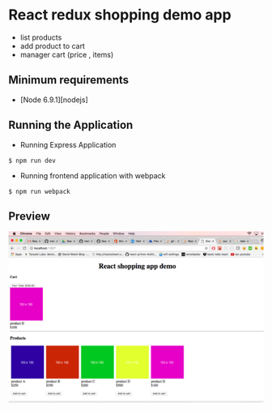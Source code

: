 # React redux shopping demo app

- list products 
- add product to cart
- manager cart (price , items)

## Minimum requirements

- [Node 6.9.1][nodejs]


## Running the Application

- Running Express Application

```shell
$ npm run dev
```

- Running frontend application with webpack

```shell
$ npm run webpack
```

## Preview

<img src="https://github.com/memayank2007/react-redux-shopping-cart/blob/master/preview.png">


